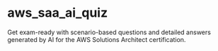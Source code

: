 # aws_saa_ai_quiz
Get exam-ready with scenario-based questions and detailed answers generated by AI for the AWS Solutions Architect certification.
